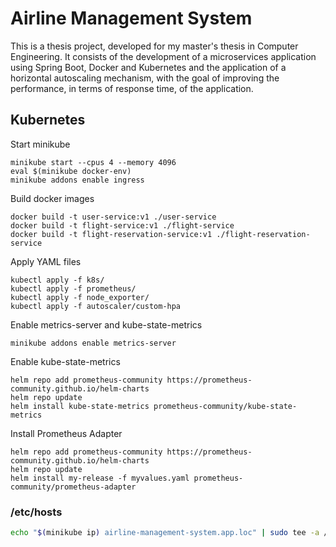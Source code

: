 # Airline Management System
This is a thesis project, developed for my master's thesis in Computer Engineering. It consists of the development of a microservices application using Spring Boot, Docker and Kubernetes and the application of a horizontal autoscaling mechanism, with the goal of improving the performance, in terms of response time, of the application.

## Kubernetes

Start minikube 
```
minikube start --cpus 4 --memory 4096
eval $(minikube docker-env)
minikube addons enable ingress
```   

Build docker images
```
docker build -t user-service:v1 ./user-service 
docker build -t flight-service:v1 ./flight-service
docker build -t flight-reservation-service:v1 ./flight-reservation-service
```  

Apply YAML files
```  
kubectl apply -f k8s/
kubectl apply -f prometheus/
kubectl apply -f node_exporter/
kubectl apply -f autoscaler/custom-hpa
```  

Enable metrics-server and kube-state-metrics
```  
minikube addons enable metrics-server
```  

Enable kube-state-metrics
```  
helm repo add prometheus-community https://prometheus-community.github.io/helm-charts
helm repo update
helm install kube-state-metrics prometheus-community/kube-state-metrics
```  

Install Prometheus Adapter
```  
helm repo add prometheus-community https://prometheus-community.github.io/helm-charts
helm repo update
helm install my-release -f myvalues.yaml prometheus-community/prometheus-adapter
```  

### /etc/hosts
```sh
echo "$(minikube ip) airline-management-system.app.loc" | sudo tee -a /etc/hosts
```

